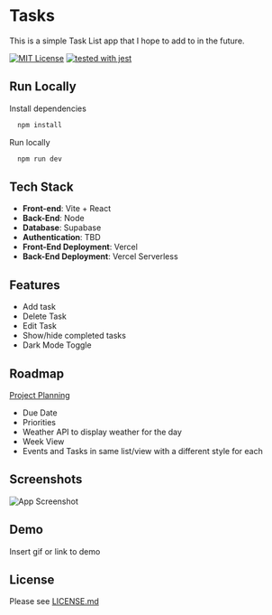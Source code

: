 # Tasks

This is a simple Task List app that I hope to add to in the future.

[![MIT License](https://img.shields.io/badge/License-MIT-green.svg)](https://choosealicense.com/licenses/mit/)
[![tested with jest](https://img.shields.io/badge/tested_with-jest-99424f.svg?logo=jest)](https://github.com/jestjs/jest)

## Run Locally

Install dependencies

```bash
  npm install
```

Run locally

```bash
  npm run dev
```

## Tech Stack

- **Front-end**: Vite + React
- **Back-End**: Node
- **Database**: Supabase
- **Authentication**: TBD
- **Front-End Deployment**: Vercel
- **Back-End Deployment**: Vercel Serverless

## Features

- Add task
- Delete Task
- Edit Task
- Show/hide completed tasks
- Dark Mode Toggle

## Roadmap

[Project Planning](https://cubic-ellipse-88d.notion.site/Task-App-04200ed49f3e483eb7dab1a8783770a7)

- Due Date
- Priorities
- Weather API to display weather for the day
- Week View
- Events and Tasks in same list/view with a different style for each

## Screenshots

![App Screenshot](https://via.placeholder.com/468x300?text=App+Screenshot+Here)

## Demo

Insert gif or link to demo

## License

Please see [LICENSE.md](LICENSE.md)
